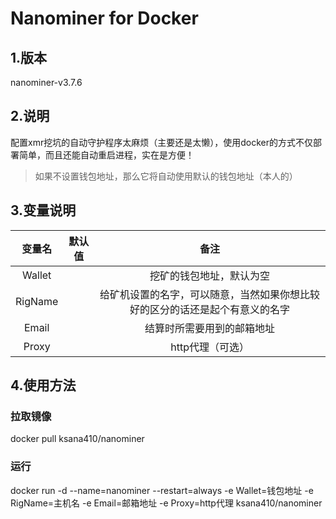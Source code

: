 # Nanominer for Docker

## 1.版本

nanominer-v3.7.6

## 2.说明

配置xmr挖坑的自动守护程序太麻烦（主要还是太懒），使用docker的方式不仅部署简单，而且还能自动重启进程，实在是方便！

> 如果不设置钱包地址，那么它将自动使用默认的钱包地址（本人的）

## 3.变量说明

|变量名|默认值|备注|
|:----:|:----:|:----:|
|Wallet||挖矿的钱包地址，默认为空|
|RigName||给矿机设置的名字，可以随意，当然如果你想比较好的区分的话还是起个有意义的名字|
|Email||结算时所需要用到的邮箱地址|
|Proxy||http代理（可选）|

## 4.使用方法

### 拉取镜像

docker pull ksana410/nanominer

### 运行

docker run -d --name=nanominer --restart=always -e Wallet=钱包地址 -e RigName=主机名 -e Email=邮箱地址 -e Proxy=http代理 ksana410/nanominer
